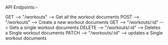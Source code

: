 API Endpoints:-

GET --> "/workouts" --> Get all the workout documents
POST --> "/workouts" --> Create a new workout documents
GET --> "/workouts/:id" --> Gets a single workout documents
DELETE --> "/workouts/:id" --> Deletes a Single workout documents
PATCH --> "/workouts/:id" --> updates a Single workout documents
